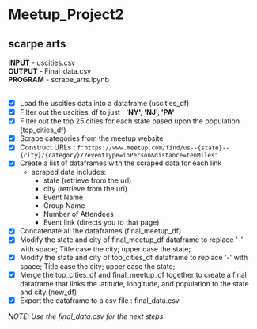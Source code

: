 # Meetup_Project2
## scarpe arts


**INPUT** - uscities.csv<br/>
**OUTPUT** - Final_data.csv<br/>
**PROGRAM** - scrape_arts.ipynb<br/>
<br/>
- [x] Load the uscities data into a dataframe (uscities_df)<br/>
- [x] Filter out the uscities_df to just : **'NY', 'NJ', 'PA'**<br/>
- [x] Filter out the top 25 cities for each state based upon the population (top_cities_df)<br/>
- [x] Scrape categories from the meetup website<br/>
- [x] Construct URLs : `f"https://www.meetup.com/find/us--{state}--{city}/{category}/?eventType=inPerson&distance=tenMiles"`<br/>
- [x] Create a list of dataframes with the scraped data for each link</br>
    - scraped data includes: </br>
        * state (retrieve from the url)</br>
        * city (retrieve from the url)</br>
        * Event Name</br>
        * Group Name</br>
        * Number of Attendees</br>
        * Event link (directs you to that page)</br>
- [x] Concatenate all the dataframes (final_meetup_df)</br>
- [x] Modify the state and city of final_meetup_df dataframe to replace '-' with space; Title case the city; upper case the state;</br>
- [x] Modify the state and city of top_cities_df dataframe to replace '-' with space; Title case the city; upper case the state;</br>
- [x] Merge the top_cities_df and final_meetup_df together to create a final dataframe that links the latitude, longitude, and population to the state and city (new_df)</br>
- [x] Export the dataframe to a csv file : final_data.csv

*NOTE: Use the final_data.csv for the next steps*

